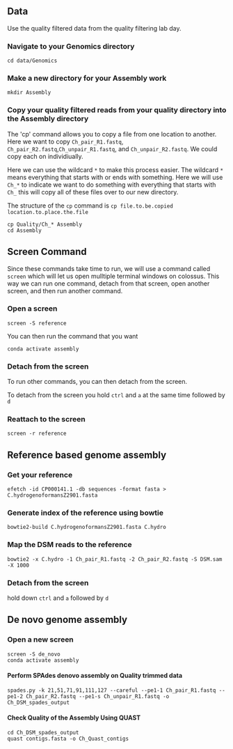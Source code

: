 ## Data
Use the quality filtered data from the quality filtering lab day.
### Navigate to your Genomics directory
```{BASH}
cd data/Genomics
```
### Make a new directory for your Assembly work
```{BASH}
mkdir Assembly
```
### Copy your quality filtered reads from your quality directory into the Assembly directory
The 'cp' command allows you to copy a file from one location to another.
Here we want to copy `Ch_pair_R1.fastq`, `Ch_pair_R2.fastq`,`Ch_unpair_R1.fastq`, and `Ch_unpair_R2.fastq`.  We could copy each on individiually.

Here we can use the wildcard `*` to make this process easier.  The wildcard `*` means everything that starts with or ends with something.  Here we will use `Ch_*` to indicate we want to do something with everything that starts with `Ch_` this will copy all of these files over to our new directory.

The structure of the `cp` command is `cp file.to.be.copied location.to.place.the.file`

```{BASH}
cp Quality/Ch_* Assembly
cd Assembly
```
## Screen Command
Since these commands take time to run, we will use a command called `screen` which will let us open mulltiple terminal windows on colossus.  This way we can run one command, detach from that screen, open another screen, and then run another command.

### Open a screen
```{BASH}
screen -S reference
```
You can then run the command that you want

```{BASH}
conda activate assembly
```
### Detach from the screen
To run other commands, you can then detach from the screen.

To detach from the screen you hold `ctrl` and `a` at the same time followed by `d`  

### Reattach to the screen
```{BASH}
screen -r reference
```

## Reference based genome assembly

### Get your reference
```{BASH}
efetch -id CP000141.1 -db sequences -format fasta > C.hydrogenoformansZ2901.fasta
```

### Generate index of the reference using bowtie
```{BASH}
bowtie2-build C.hydrogenoformansZ2901.fasta C.hydro
```

### Map the DSM reads to the reference
```{BASH}
bowtie2 -x C.hydro -1 Ch_pair_R1.fastq -2 Ch_pair_R2.fastq -S DSM.sam -X 1000
```

### Detach from the screen
hold down `ctrl` and `a` followed by `d`

## De novo genome assembly

### Open a new screen
```{BASH}
screen -S de_novo
conda activate assembly
```

#### Perform SPAdes denovo assembly on Quality trimmed data
```{BASH}
spades.py -k 21,51,71,91,111,127 --careful --pe1-1 Ch_pair_R1.fastq --pe1-2 Ch_pair_R2.fastq --pe1-s Ch_unpair_R1.fastq -o Ch_DSM_spades_output
```

#### Check Quality of the Assembly Using QUAST
```{BASH}
cd Ch_DSM_spades_output
quast contigs.fasta -o Ch_Quast_contigs
```

